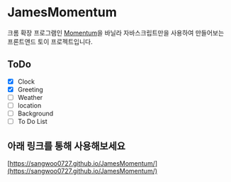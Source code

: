 # JamesMomentum

크롬 확장 프로그램인 [Momentum](https://chrome.google.com/webstore/detail/momentum/laookkfknpbbblfpciffpaejjkokdgca)을 바닐라 자바스크립트만을 사용하여 만들어보는 프론트앤드 토이 프로젝트입니다.

## ToDo

- [x] Clock
- [x] Greeting
- [ ] Weather
- [ ] location
- [ ] Background
- [ ] To Do List

## 아래 링크를 통해 사용해보세요

[https://sangwoo0727.github.io/JamesMomentum/](https://sangwoo0727.github.io/JamesMomentum/)
